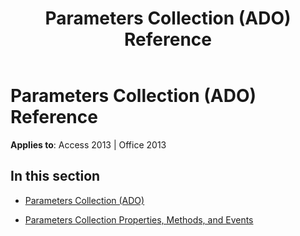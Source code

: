 ﻿---
title: Parameters Collection (ADO) Reference
TOCTitle: Parameters Collection (ADO)
ms:assetid: ac05170e-6add-4eb1-bfd1-52594359882f
ms:mtpsurl: https://msdn.microsoft.com/en-us/library/JJ249799(v=office.15)
ms:contentKeyID: 48546990
ms.date: 09/18/2015
mtps_version: v=office.15
---

# Parameters Collection (ADO) Reference


**Applies to**: Access 2013 | Office 2013

## In this section

  - [Parameters Collection (ADO)](parameters-collection-ado.md)

  - [Parameters Collection Properties, Methods, and Events](parameters-collection-properties-methods-and-events.md)

